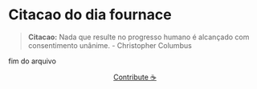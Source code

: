 # Citacao do dia fournace

> **Citacao:** Nada que resulte no progresso humano é alcançado com consentimento unânime. - Christopher Columbus

fim do arquivo

<watermark-footer>
<p align="center">
  <a href="https://github.com/ruisuan/ruisuan/blob/main/contribute.md">Contribute ☕</a>
</p>
</watermark-footer>
